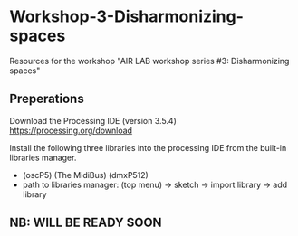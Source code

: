 # Workshop-3-Disharmonizing-spaces
Resources for the workshop "AIR LAB workshop series #3: Disharmonizing spaces"

## Preperations
Download the Processing IDE (version 3.5.4) https://processing.org/download

Install the following three libraries into the processing IDE from the built-in libraries manager.
- (oscP5) (The MidiBus) (dmxP512)
- path to libraries manager: (top menu) -> sketch -> import library -> add library

## NB: WILL BE READY SOON
